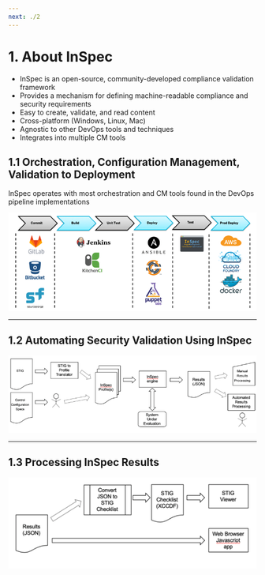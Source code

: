 ```yaml
---
next: ./2
---
```


# 1. About InSpec

- InSpec is an open-source, community-developed compliance validation framework
- Provides a mechanism for defining machine-readable compliance and security requirements
- Easy to create, validate, and read content
- Cross-platform (Windows, Linux, Mac)
- Agnostic to other DevOps tools and techniques
- Integrates into multiple CM tools

## 1.1 Orchestration, Configuration Management, Validation to Deployment

InSpec operates with most orchestration and CM tools found in the DevOps pipeline implementations

![Alt text](../images/InSpec_Orchestration.png?raw=true "InSpec Orchestration")

---

## 1.2 Automating Security Validation Using InSpec

![Alt text](../images/Automating_Security_Validation.png?raw=true "Automating Security Validation")

---

## 1.3 Processing InSpec Results

![Alt text](../images/Processing_InSpec_Results.png?raw=true "Processing InSpec Results")
